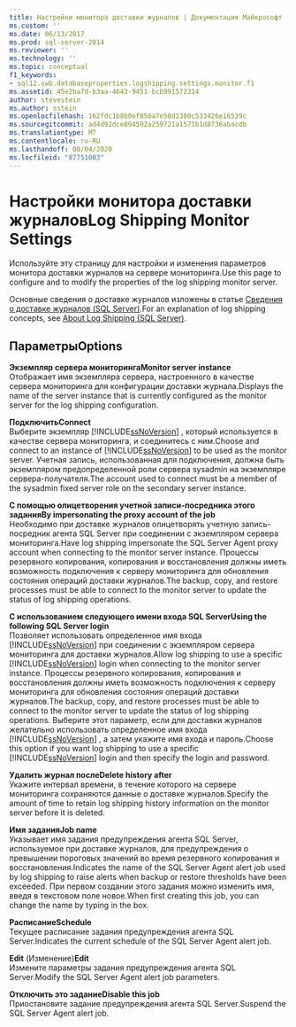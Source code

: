 ```yaml
---
title: Настройки монитора доставки журналов | Документация Майкрософт
ms.custom: ''
ms.date: 06/13/2017
ms.prod: sql-server-2014
ms.reviewer: ''
ms.technology: ''
ms.topic: conceptual
f1_keywords:
- sql12.swb.databaseproperties.logshipping.settings.monitor.f1
ms.assetid: 45e2ba7d-b3aa-4643-9451-bcb991572314
author: stevestein
ms.author: sstein
ms.openlocfilehash: 162fdc1b8b0ef850a7e58d1380c533426e16539c
ms.sourcegitcommit: ad4d92dce894592a259721a1571b1d8736abacdb
ms.translationtype: MT
ms.contentlocale: ru-RU
ms.lasthandoff: 08/04/2020
ms.locfileid: "87751083"
---
```

# <a name="log-shipping-monitor-settings"></a><span data-ttu-id="746f9-102">Настройки монитора доставки журналов</span><span class="sxs-lookup"><span data-stu-id="746f9-102">Log Shipping Monitor Settings</span></span>
  <span data-ttu-id="746f9-103">Используйте эту страницу для настройки и изменения параметров монитора доставки журналов на сервере мониторинга.</span><span class="sxs-lookup"><span data-stu-id="746f9-103">Use this page to configure and to modify the properties of the log shipping monitor server.</span></span>  
  
 <span data-ttu-id="746f9-104">Основные сведения о доставке журналов изложены в статье [Сведения о доставке журналов (SQL Server)](../../database-engine/log-shipping/about-log-shipping-sql-server.md).</span><span class="sxs-lookup"><span data-stu-id="746f9-104">For an explanation of log shipping concepts, see [About Log Shipping &#40;SQL Server&#41;](../../database-engine/log-shipping/about-log-shipping-sql-server.md).</span></span>  
  
## <a name="options"></a><span data-ttu-id="746f9-105">Параметры</span><span class="sxs-lookup"><span data-stu-id="746f9-105">Options</span></span>  
 <span data-ttu-id="746f9-106">**Экземпляр сервера мониторинга**</span><span class="sxs-lookup"><span data-stu-id="746f9-106">**Monitor server instance**</span></span>  
 <span data-ttu-id="746f9-107">Отображает имя экземпляра сервера, настроенного в качестве сервера мониторинга для конфигурации доставки журнала.</span><span class="sxs-lookup"><span data-stu-id="746f9-107">Displays the name of the server instance that is currently configured as the monitor server for the log shipping configuration.</span></span>  
  
 <span data-ttu-id="746f9-108">**Подключить**</span><span class="sxs-lookup"><span data-stu-id="746f9-108">**Connect**</span></span>  
 <span data-ttu-id="746f9-109">Выберите экземпляр [!INCLUDE[ssNoVersion](../../includes/ssnoversion-md.md)] , который используется в качестве сервера мониторинга, и соединитесь с ним.</span><span class="sxs-lookup"><span data-stu-id="746f9-109">Choose and connect to an instance of [!INCLUDE[ssNoVersion](../../includes/ssnoversion-md.md)] to be used as the monitor server.</span></span> <span data-ttu-id="746f9-110">Учетная запись, использованная для подключения, должна быть экземпляром предопределенной роли сервера sysadmin на экземпляре сервера-получателя.</span><span class="sxs-lookup"><span data-stu-id="746f9-110">The account used to connect must be a member of the sysadmin fixed server role on the secondary server instance.</span></span>  
  
 <span data-ttu-id="746f9-111">**С помощью олицетворения учетной записи-посредника этого задания**</span><span class="sxs-lookup"><span data-stu-id="746f9-111">**By impersonating the proxy account of the job**</span></span>  
 <span data-ttu-id="746f9-112">Необходимо при доставке журналов олицетворять учетную запись-посредник агента SQL Server при соединении с экземпляром сервера мониторинга.</span><span class="sxs-lookup"><span data-stu-id="746f9-112">Have log shipping impersonate the SQL Server Agent proxy account when connecting to the monitor server instance.</span></span> <span data-ttu-id="746f9-113">Процессы резервного копирования, копирования и восстановления должны иметь возможность подключения к серверу мониторинга для обновления состояния операций доставки журналов.</span><span class="sxs-lookup"><span data-stu-id="746f9-113">The backup, copy, and restore processes must be able to connect to the monitor server to update the status of log shipping operations.</span></span>  
  
 <span data-ttu-id="746f9-114">**С использованием следующего имени входа SQL Server**</span><span class="sxs-lookup"><span data-stu-id="746f9-114">**Using the following SQL Server login**</span></span>  
 <span data-ttu-id="746f9-115">Позволяет использовать определенное имя входа [!INCLUDE[ssNoVersion](../../includes/ssnoversion-md.md)] при соединении с экземпляром сервера мониторинга для доставки журналов.</span><span class="sxs-lookup"><span data-stu-id="746f9-115">Allow log shipping to use a specific [!INCLUDE[ssNoVersion](../../includes/ssnoversion-md.md)] login when connecting to the monitor server instance.</span></span> <span data-ttu-id="746f9-116">Процессы резервного копирования, копирования и восстановления должны иметь возможность подключения к серверу мониторинга для обновления состояния операций доставки журналов.</span><span class="sxs-lookup"><span data-stu-id="746f9-116">The backup, copy, and restore processes must be able to connect to the monitor server to update the status of log shipping operations.</span></span> <span data-ttu-id="746f9-117">Выберите этот параметр, если для доставки журналов желательно использовать определенное имя входа [!INCLUDE[ssNoVersion](../../includes/ssnoversion-md.md)] , а затем укажите имя входа и пароль.</span><span class="sxs-lookup"><span data-stu-id="746f9-117">Choose this option if you want log shipping to use a specific [!INCLUDE[ssNoVersion](../../includes/ssnoversion-md.md)] login and then specify the login and password.</span></span>  
  
 <span data-ttu-id="746f9-118">**Удалить журнал после**</span><span class="sxs-lookup"><span data-stu-id="746f9-118">**Delete history after**</span></span>  
 <span data-ttu-id="746f9-119">Укажите интервал времени, в течение которого на сервере мониторинга сохраняются данные о доставке журналов.</span><span class="sxs-lookup"><span data-stu-id="746f9-119">Specify the amount of time to retain log shipping history information on the monitor server before it is deleted.</span></span>  
  
 <span data-ttu-id="746f9-120">**Имя задания**</span><span class="sxs-lookup"><span data-stu-id="746f9-120">**Job name**</span></span>  
 <span data-ttu-id="746f9-121">Указывает имя задания предупреждения агента SQL Server, используемое при доставке журналов, для предупреждения о превышении пороговых значений во время резервного копирования и восстановления.</span><span class="sxs-lookup"><span data-stu-id="746f9-121">Indicates the name of the SQL Server Agent alert job used by log shipping to raise alerts when backup or restore thresholds have been exceeded.</span></span> <span data-ttu-id="746f9-122">При первом создании этого задания можно изменить имя, введя в текстовом поле новое.</span><span class="sxs-lookup"><span data-stu-id="746f9-122">When first creating this job, you can change the name by typing in the box.</span></span>  
  
 <span data-ttu-id="746f9-123">**Расписание**</span><span class="sxs-lookup"><span data-stu-id="746f9-123">**Schedule**</span></span>  
 <span data-ttu-id="746f9-124">Текущее расписание задания предупреждения агента SQL Server.</span><span class="sxs-lookup"><span data-stu-id="746f9-124">Indicates the current schedule of the SQL Server Agent alert job.</span></span>  
  
 <span data-ttu-id="746f9-125">**Edit** (Изменение)</span><span class="sxs-lookup"><span data-stu-id="746f9-125">**Edit**</span></span>  
 <span data-ttu-id="746f9-126">Измените параметры задания предупреждения агента SQL Server.</span><span class="sxs-lookup"><span data-stu-id="746f9-126">Modify the SQL Server Agent alert job parameters.</span></span>  
  
 <span data-ttu-id="746f9-127">**Отключить это задание**</span><span class="sxs-lookup"><span data-stu-id="746f9-127">**Disable this job**</span></span>  
 <span data-ttu-id="746f9-128">Приостановите задание предупреждения агента SQL Server.</span><span class="sxs-lookup"><span data-stu-id="746f9-128">Suspend the SQL Server Agent alert job.</span></span>  
  
  
